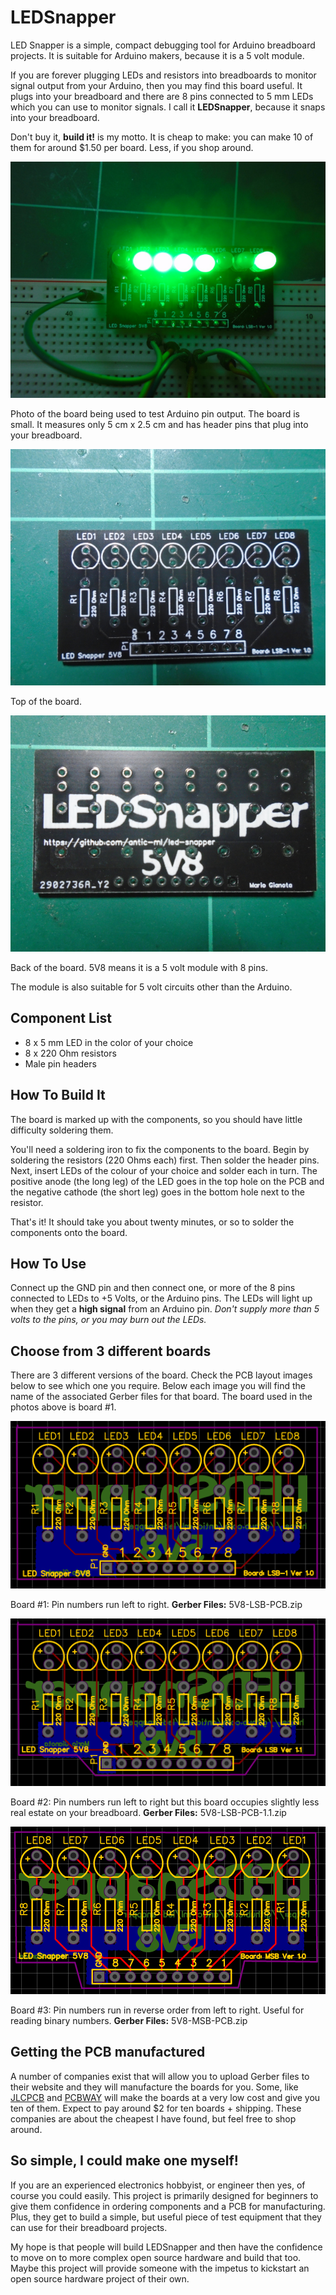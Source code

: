 # LEDSnapper
LED Snapper is a simple, compact debugging tool for Arduino breadboard projects. It
is suitable for Arduino makers, because it is a 5 volt
module. 

If you are forever plugging LEDs and resistors into breadboards to monitor
signal output from your Arduino, then you may find this board useful. It plugs
into your breadboard and there are 8 pins connected to 5 mm LEDs 
which you can use to monitor signals. I call it **LEDSnapper**, because it 
snaps into your breadboard.

Don't buy it, **build it!** is my motto. It is cheap to make: you can make 10 of 
them for around $1.50 per board. Less, if you shop around.

![Breadboard](images/breadboard-shot.JPG)

Photo of the board being used to test Arduino pin output. The
board is small. It measures only 5 cm x 2.5 cm and has header pins that
plug into your breadboard.

![Front of board](images/front-lsb.JPG)

Top of the board.

![Back of board](images/back-lsb.JPG)

Back of the board. 5V8 means it is a 5 volt module with 8 pins.


The module is also suitable for 5 volt circuits other than the Arduino.

Component List
---------------
- 8 x 5 mm LED in the color of your choice
- 8 x 220 Ohm resistors
- Male pin headers

How To Build It
---------------
The board is marked up with the components, so you should have little difficulty
soldering them.

You'll need a soldering iron to fix the components to the board. Begin by soldering the resistors 
(220 Ohms each) first. Then solder the header pins. Next, insert LEDs of the colour of your choice 
and solder each in turn. The positive anode (the long leg) of the LED goes in the top hole on the PCB and the 
negative cathode (the short leg) goes in the bottom hole next to the resistor.

That's it! It should take you about twenty minutes, or so to solder the components onto the board. 

How To Use
----------

Connect up the GND pin and then connect one, or more of the 8 pins
connected to LEDs to +5 Volts, or the Arduino pins. The LEDs will light
up when they get a **high signal** from an Arduino pin. _Don't supply more
than 5 volts to the pins, or you may burn out the LEDs._

Choose from 3 different boards
------------------------------

There are 3 different versions of the board. Check the PCB layout images
below to see which one you require. Below each image you will find the
name of the associated Gerber files for that board. The board used in
the photos above is board #1.

![5V8-LSB-PCB](images/5V8-LSB-PCB.png)

Board #1: Pin numbers run left to right.
**Gerber Files:** 5V8-LSB-PCB.zip

![5V8-LSB-PCB-1.1](images/5V8-LSB-PCB-1.1.png)

Board #2: Pin numbers run left to right but this board occupies slightly less real estate on your breadboard.
**Gerber Files:** 5V8-LSB-PCB-1.1.zip

![5V8-MSB-PCB](images/5V8-MSB-PCB.png)

Board #3: Pin numbers run in reverse order from left to right. Useful for reading binary numbers.
**Gerber Files:** 5V8-MSB-PCB.zip

Getting the PCB manufactured
----------------------------

A number of companies exist that will allow you to upload Gerber files
to their website and they will manufacture the boards for you. Some, like
[JLCPCB](https://jlcpcb.com/) and [PCBWAY](https://pcbway.com/) will make the boards at a very low cost
and give you ten of them. Expect to pay around $2 for ten boards + shipping. These
companies are about the cheapest I have found, but feel free to
shop around.

So simple, I could make one myself!
-----------------------------------

If you are an experienced electronics hobbyist, or engineer then yes, of course
you could easily. This project is primarily designed for beginners to give them
confidence in ordering components and a PCB for manufacturing. Plus, they get
to build a simple, but useful piece of test equipment that they can use for
their breadboard projects. 

My hope is that people will build LEDSnapper and
then have the confidence to move on to more complex open source hardware and
build that too. Maybe this project will provide someone with the impetus to
kickstart an open source hardware project of their own.




